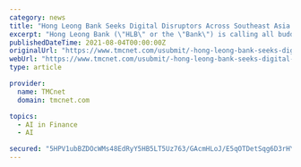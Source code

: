 ```yaml
---
category: news
title: "Hong Leong Bank Seeks Digital Disruptors Across Southeast Asia to Find ESG-Focused Innovative Solutions for Banking and Financial Services"
excerpt: "Hong Leong Bank (\"HLB\" or the \"Bank\") is calling all budding disruptors to join its 'Can You Hack It' Virtual Hackathon ASEAN Edition 2021 to co-create Innovative solutions focused on ESG. This virtual hackathon themed 'Environmental,"
publishedDateTime: 2021-08-04T00:00:00Z
originalUrl: "https://www.tmcnet.com/usubmit/-hong-leong-bank-seeks-digital-disruptors-across-southeast-/2021/08/04/9424444.htm"
webUrl: "https://www.tmcnet.com/usubmit/-hong-leong-bank-seeks-digital-disruptors-across-southeast-/2021/08/04/9424444.htm"
type: article

provider:
  name: TMCnet
  domain: tmcnet.com

topics:
  - AI in Finance
  - AI

secured: "5HPV1ubBZDOcWMs48EdRyY5HB5LT5Uz763/GAcmHLoJ/E5qOTDetSqg6D3rHYsYqDBmLZ6W+EtRtzkJJhiNnQsPgd++YwEAyjWWZPEgsQLQ4x9/5r+YF4X1AXLmZg1IhmIg/VLSdwhyzFz73frOUd8LoMM6a0m0hnCc6bxarNNh3im4n8Paor8aP2IxwVXWbqPtM7L4RI110uefAGOdVbSozmGm6CXlPgcEV+RyzMgiM6PRlRKDD9CqKRBp4XShjxMRhCRuRMDCULUfK2b0GgaI+4ryzQiO3cGCFtstPOl8QORlTA5cAF2b4isJy7q1u4DnpX2JqXucr2yj4UYynXqa0onnWYdCphBK36rJDOr4=;SL4nCu+HSdrd/4mojJx1NA=="
---
```


